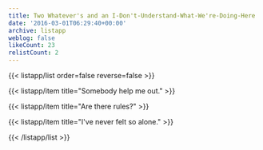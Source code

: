 ```yaml
---
title: Two Whatever's and an I-Don't-Understand-What-We're-Doing-Here
date: '2016-03-01T06:29:40+00:00'
archive: listapp
weblog: false
likeCount: 23
relistCount: 2
---
```



{{< listapp/list order=false reverse=false >}}

   {{< listapp/item title="Somebody help me out." >}}

   {{< listapp/item title="Are there rules?" >}}

   {{< listapp/item title="I've never felt so alone." >}}

{{< /listapp/list >}}
